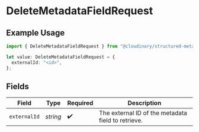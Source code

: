 # DeleteMetadataFieldRequest

## Example Usage

```typescript
import { DeleteMetadataFieldRequest } from "@cloudinary/structured-metadata/models/operations";

let value: DeleteMetadataFieldRequest = {
  externalId: "<id>",
};
```

## Fields

| Field                                              | Type                                               | Required                                           | Description                                        |
| -------------------------------------------------- | -------------------------------------------------- | -------------------------------------------------- | -------------------------------------------------- |
| `externalId`                                       | *string*                                           | :heavy_check_mark:                                 | The external ID of the metadata field to retrieve. |